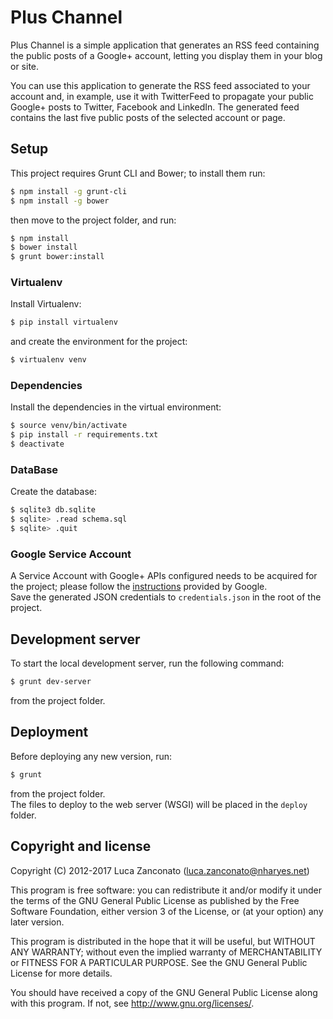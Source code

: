 Plus Channel
============

Plus Channel is a simple application that generates an RSS feed containing the public posts of a Google+ account,
letting you display them in your blog or site.  

You can use this application to generate the RSS feed associated to your account and, in example, use it with
TwitterFeed to propagate your public Google+ posts to Twitter, Facebook and LinkedIn.
The generated feed contains the last five public posts of the selected account or page.  

Setup
-----

This project requires Grunt CLI and Bower; to install them run:

```bash
$ npm install -g grunt-cli
$ npm install -g bower
```

then move to the project folder, and run:

```bash
$ npm install
$ bower install
$ grunt bower:install
```

### Virtualenv

Install Virtualenv:

```bash
$ pip install virtualenv
```

and create the environment for the project:

```bash
$ virtualenv venv
```

### Dependencies

Install the dependencies in the virtual environment:

```bash
$ source venv/bin/activate
$ pip install -r requirements.txt
$ deactivate
```

### DataBase

Create the database:

```bash
$ sqlite3 db.sqlite
$ sqlite> .read schema.sql
$ sqlite> .quit
```

### Google Service Account

A Service Account with Google+ APIs configured needs to be acquired for the project; please follow the
[instructions](https://developers.google.com/api-client-library/python/auth/service-accounts) provided by Google.  
Save the generated JSON credentials to `credentials.json` in the root of the project.

Development server
----------------------

To start the local development server, run the following command:

```bash
$ grunt dev-server
```

from the project folder.

Deployment
----------

Before deploying any new version, run:

```bash
$ grunt
```

from the project folder.  
The files to deploy to the web server (WSGI) will be placed in the `deploy` folder.

Copyright and license
---------------------

Copyright (C) 2012-2017  Luca Zanconato (<luca.zanconato@nharyes.net>)

This program is free software: you can redistribute it and/or modify
it under the terms of the GNU General Public License as published by
the Free Software Foundation, either version 3 of the License, or
(at your option) any later version.

This program is distributed in the hope that it will be useful,
but WITHOUT ANY WARRANTY; without even the implied warranty of
MERCHANTABILITY or FITNESS FOR A PARTICULAR PURPOSE.  See the
GNU General Public License for more details.

You should have received a copy of the GNU General Public License
along with this program.  If not, see <http://www.gnu.org/licenses/>.
